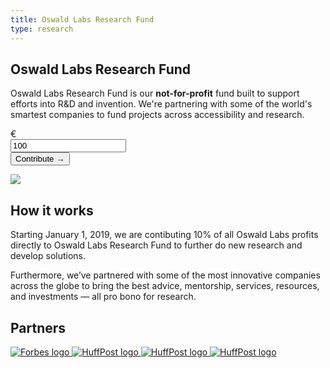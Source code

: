 ```yaml
---
title: Oswald Labs Research Fund
type: research
---
```


<section class="hero big-image pb-5">
    <div class="container">
        <div class="row">
            <div class="col-md-6">
				<h1>Oswald Labs Research Fund</h1>
				<p class="intro-para">Oswald Labs Research Fund is our <strong>not-for-profit</strong> fund built to support efforts into R&amp;D and invention. We're partnering with some of the world's smartest companies to fund projects across accessibility and research.</p>
                <form class="col-8 pl-0 contribute-form">
                    <div class="input-group input-group-lg">
                        <div class="input-group-prepend">
                            <span class="input-group-text">€</span>
                        </div>
                        <input type="text" class="form-control text-center contribute-amount" placeholder="Amount" aria-describedby="contributeAddon" value="100">
                        <div class="input-group-append">
                            <button class="btn btn-primary" type="submit" id="contributeAddon">Contribute &rarr;</button>
                        </div>
                    </div>
                </form>
			</div>
            <div class="col-md-6 text-right">
                <img role="presentation" src="/images/illustrations/fund.svg">
            </div>
        </div>
    </div>
</section>
<section>
    <div class="container">
        <div class="row">
            <div class="col-md-6 mb-5">
                <h2 class="subheading-3">How it works</h2>
                <p>Starting January 1, 2019, we are contibuting 10% of all Oswald Labs profits directly to Oswald Labs Research Fund to further do new research and develop solutions.</p>
                <p>Furthermore, we’ve partnered with some of the most innovative companies across the globe to bring the best advice, mentorship, services, resources, and investments — all pro bono for research.</p>
            </div>
        </div>
    </div>
	<h2 class="sr-only">Partners</h2>
	<div class="container d-flex align-items-center justify-content-between">
		<a href="/press/forbes/" class="press-item" title="Forbes">
			<img alt="Forbes logo" src="/images/logos/aws-activate.png" style="">
		</a>
		<a href="/press/huffpost" class="press-item" title="HuffPost">
			<img alt="HuffPost logo" src="/images/logos/eyefocus.png" style="">
		</a>
		<a href="/press/huffpost" class="press-item" title="HuffPost">
			<img alt="HuffPost logo" src="/images/logos/industry-development-network.png" style="">
		</a>
		<a href="/press/huffpost" class="press-item" title="HuffPost">
			<img alt="HuffPost logo" src="/images/logos/mcdc.png" style="">
		</a>
	</div>
</section>